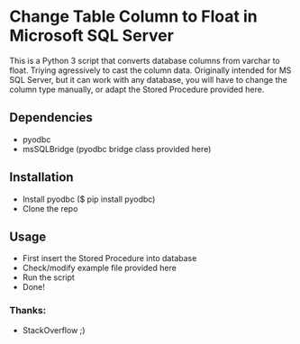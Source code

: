 # Change Table Column to Float in Microsoft SQL Server
This is a Python 3 script that converts database columns from varchar to float. Triying agressively to cast the column data.
Originally intended for MS SQL Server, but it can work with any database, you will have to change the column type manually, or adapt the Stored Procedure provided here.

## Dependencies
  - pyodbc
  - msSQLBridge (pyodbc bridge class provided here)

## Installation
  - Install pyodbc ($ pip install pyodbc)
  - Clone the repo

## Usage
  - First insert the Stored Procedure into database
  - Check/modify example file provided here
  - Run the script
  - Done!


### Thanks:
  - StackOverflow ;)
